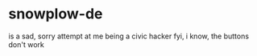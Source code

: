 # snowplow-de
is a sad, sorry attempt at me being a civic hacker
fyi, i know, the buttons don't work
